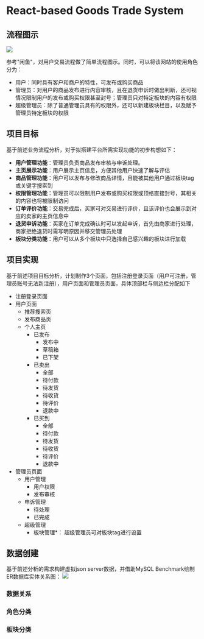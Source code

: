 # React-based Goods Trade System

## 流程图示

![](https://github.com/toubun24/NiHon-IT-Training-Plan/blob/main/imgStorage/GTS202401241825.png)

参考"闲鱼"，对用户交易流程做了简单流程图示。同时，可以将该网站的使用角色分为：
* 用户：同时具有客户和商户的特性，可发布或购买商品
* 管理员：对用户的商品发布进行内容审核，且在退货申诉时做出判断，还可视情况限制用户的发布或购买权限甚至封号；管理员只对特定板块的内容有权限
* 超级管理员：除了普通管理员具有的权限外，还可以新建板块栏目，以及赋予管理员特定板块的权限

## 项目目标
基于前述业务流程分析，对于拟搭建平台所需实现功能的初步构想如下：
* **用户管理功能**：管理员负责商品发布审核与申诉处理。
* **主页展示功能**：用户展示主页信息，方便其他用户快速了解与评估
* **商品管理功能**：用户可以发布与修改商品详情，且能被其他用户通过板块tag或关键字搜索到
* **权限管理功能**：管理员可以限制用户发布或购买权限或顶格直接封号，其相关的内容也将被限制访问
* **订单评价功能**：交易完成后，买家可对交易进行评价，且该评价也会展示到对应的卖家的主页信息中
* **退货申诉功能**：买家在订单完成确认时可以发起申诉，首先由商家进行处理，商家拒绝退货时需写明原因并移交管理员处理
* **板块分类功能**：用户可以从多个板块中只选择自己感兴趣的板块进行加载

## 项目实现
基于前述项目目标分析，计划制作3个页面，包括注册登录页面（用户可注册，管理员账号无法新注册），用户页面和管理员页面，具体顶部栏与侧边栏分配如下
* 注册登录页面
* 用户页面
  * 推荐搜索页
  * 发布商品页
  * 个人主页
    * 已发布
      * 发布中
      * 草稿箱
      * 已下架
    * 已卖出
      * 全部
      * 待付款
      * 待发货
      * 待收货
      * 待评价
      * 退款中
    * 已买到
      * 全部
      * 待付款
      * 待发货
      * 待收货
      * 待评价
      * 退款中
* 管理员页面
  * 用户管理
    * 用户权限
    * 发布审核
  * 申诉管理
    * 待处理
    * 已完成
  * 超级管理
    * 板块管理*： 超级管理员可对板块tag进行设置

## 数据创建
基于前述分析的需求构建虚拟json server数据，并借助MySQL Benchmark绘制ER数据库实体关系图：
![](https://github.com/toubun24/NiHon-IT-Training-Plan/blob/main/imgStorage/EDM202401250229.jpg)

### 数据关系


### 角色分类


### 板块分类


### 